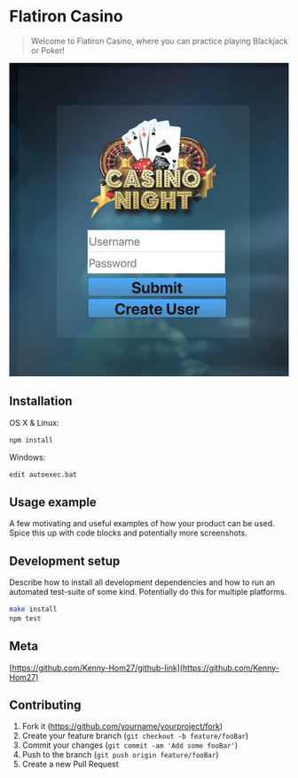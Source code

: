 # Flatiron Casino
>Welcome to Flatiron Casino, where you can practice playing Blackjack or Poker!

![login-image][login-image]

## Installation

OS X & Linux:

```sh
npm install
```

Windows:

```sh
edit autoexec.bat
```

## Usage example

A few motivating and useful examples of how your product can be used. Spice this up with code blocks and potentially more screenshots.

## Development setup

Describe how to install all development dependencies and how to run an automated test-suite of some kind. Potentially do this for multiple platforms.

```sh
make install
npm test
```

## Meta

[https://github.com/Kenny-Hom27/github-link](https://github.com/Kenny-Hom27)

## Contributing

1. Fork it (<https://github.com/yourname/yourproject/fork>)
2. Create your feature branch (`git checkout -b feature/fooBar`)
3. Commit your changes (`git commit -am 'Add some fooBar'`)
4. Push to the branch (`git push origin feature/fooBar`)
5. Create a new Pull Request

<!-- Markdown link & img dfn's -->
[login-image]: ./screenshots/login.png
